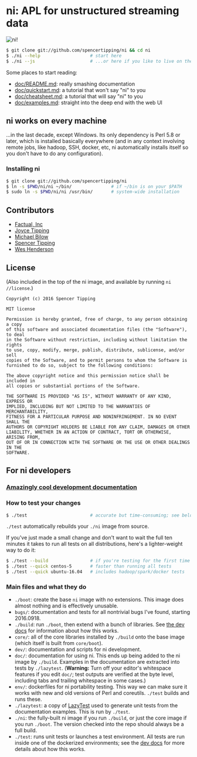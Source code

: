 # ni: APL for unstructured streaming data
![ni!](http://spencertipping.com/ni-chroma-rendering.png)

```sh
$ git clone git://github.com/spencertipping/ni && cd ni
$ ./ni --help                   # start here
$ ./ni --js                     # ...or here if you like to live on the edge
```

Some places to start reading:

- [doc/README.md](doc/README.md): really smashing documentation
- [doc/quickstart.md](doc/quickstart.md): a tutorial that won't say "ni" to you
- [doc/cheatsheet.md](doc/cheatsheet.md): a tutorial that will say "ni" to you
- [doc/examples.md](doc/examples.md): straight into the deep end with the web
  UI

## ni works on every machine
...in the last decade, except Windows. Its only dependency is Perl 5.8 or
later, which is installed basically everywhere (and in any context involving
remote jobs, like hadoop, SSH, docker, etc, ni automatically installs itself so
you don't have to do any configuration).

### Installing ni
```sh
$ git clone git://github.com/spencertipping/ni
$ ln -s $PWD/ni/ni ~/bin/               # if ~/bin is on your $PATH
$ sudo ln -s $PWD/ni/ni /usr/bin/       # system-wide installation
```

## Contributors
- [Factual, Inc](https://github.com/Factual)
- [Joyce Tipping](https://github.com/joycetipping)
- [Michael Bilow](https://github.com/michaelbilow)
- [Spencer Tipping](https://github.com/spencertipping)
- [Wes Henderson](https://github.com/weshenderson)

## License
(Also included in the top of the ni image, and available by running `ni
//license`.)

```
Copyright (c) 2016 Spencer Tipping

MIT license

Permission is hereby granted, free of charge, to any person obtaining a copy
of this software and associated documentation files (the "Software"), to deal
in the Software without restriction, including without limitation the rights
to use, copy, modify, merge, publish, distribute, sublicense, and/or sell
copies of the Software, and to permit persons to whom the Software is
furnished to do so, subject to the following conditions:

The above copyright notice and this permission notice shall be included in
all copies or substantial portions of the Software.

THE SOFTWARE IS PROVIDED "AS IS", WITHOUT WARRANTY OF ANY KIND, EXPRESS OR
IMPLIED, INCLUDING BUT NOT LIMITED TO THE WARRANTIES OF MERCHANTABILITY,
FITNESS FOR A PARTICULAR PURPOSE AND NONINFRINGEMENT. IN NO EVENT SHALL THE
AUTHORS OR COPYRIGHT HOLDERS BE LIABLE FOR ANY CLAIM, DAMAGES OR OTHER
LIABILITY, WHETHER IN AN ACTION OF CONTRACT, TORT OR OTHERWISE, ARISING FROM,
OUT OF OR IN CONNECTION WITH THE SOFTWARE OR THE USE OR OTHER DEALINGS IN THE
SOFTWARE.
```

## For ni developers
### [Amazingly cool development documentation](dev/README.md)

### How to test your changes
```sh
$ ./test                        # accurate but time-consuming; see below
```

`./test` automatically rebuilds your `./ni` image from source.

If you've just made a small change and don't want to wait the full ten minutes
it takes to run all tests on all distributions, here's a lighter-weight way to
do it:

```sh
$ ./test --build                # if you're testing for the first time
$ ./test --quick centos-5       # faster than running all tests
$ ./test --quick ubuntu-16.04   # includes hadoop/spark/docker tests
```

### Main files and what they do
- `./boot`: create the base `ni` image with no extensions. This image does
  almost nothing and is effectively unusable.
- `bugs/`: documentation and tests for all nontrivial bugs I've found, starting
  2016.0918.
- `./build`: run `./boot`, then extend with a bunch of libraries. See [the dev
  docs](dev/) for information about how this works.
- `core/`: all of the core libraries installed by `./build` onto the base
  image (which itself is built from `core/boot`).
- `dev/`: documentation and scripts for ni development.
- `doc/`: documentation for using ni. This ends up being added to the ni image
  by `./build`. Examples in the documentation are extracted into tests by
  `./lazytest`. (**Warning:** Turn off your editor's whitespace features if you
  edit `doc/`; test outputs are verified at the byte level, including tabs and
  trailing whitespace in some cases.)
- `env/`: dockerfiles for ni portability testing. This way we can make sure it
  works with new and old versions of Perl and coreutils. `./test` builds and
  runs these.
- `./lazytest`: a copy of
  [LazyTest](https://github.com/spencertipping/lazytest) used to generate unit
  tests from the documentation examples. This is run by `./test`.
- `./ni`: the fully-built ni image if you run `./build`, or just the core image
  if you run `./boot`. The version checked into the repo should always be a
  full build.
- `./test`: runs unit tests or launches a test environment. All tests are run
  inside one of the dockerized environments; see the [dev docs](dev/) for more
  details about how this works.
